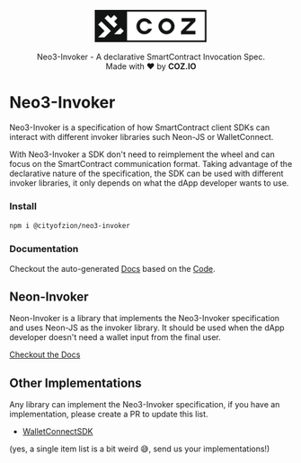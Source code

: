 <p align="center">
  <img
    src=".github/resources/images/coz.png"
    width="200px;">
</p>

<p align="center">
  Neo3-Invoker - A declarative SmartContract Invocation Spec.
  <br/> Made with ❤ by <b>COZ.IO</b>
</p>

# Neo3-Invoker
Neo3-Invoker is a specification of how SmartContract client SDKs can interact with different invoker libraries such Neon-JS or WalletConnect.

With Neo3-Invoker a SDK don't need to reimplement the wheel and can focus on the SmartContract communication format.
Taking advantage of the declarative nature of the specification, the SDK can be used with different invoker libraries, it only depends on what the dApp developer wants to use.

### Install
```bash
npm i @cityofzion/neo3-invoker
```

### Documentation
Checkout the auto-generated [Docs](https://htmlpreview.github.io/?https://raw.githubusercontent.com/CityOfZion/neo3-invoker/master/packages/neo3-invoker/docs/modules.html)
based on the [Code](packages/neo3-invoker/src/index.ts).

## Neon-Invoker
Neon-Invoker is a library that implements the Neo3-Invoker specification and uses Neon-JS as the invoker library. It should be used when the dApp developer doesn't need a wallet input from the final user. 

[Checkout the Docs](packages/neon-invoker/README.md)

## Other Implementations
Any library can implement the Neo3-Invoker specification, if you have an implementation, please create a PR to update this list.

- [WalletConnectSDK](https://github.com/CityOfZion/wallet-connect-sdk)

(yes, a single item list is a bit weird 😅, send us your implementations!)
